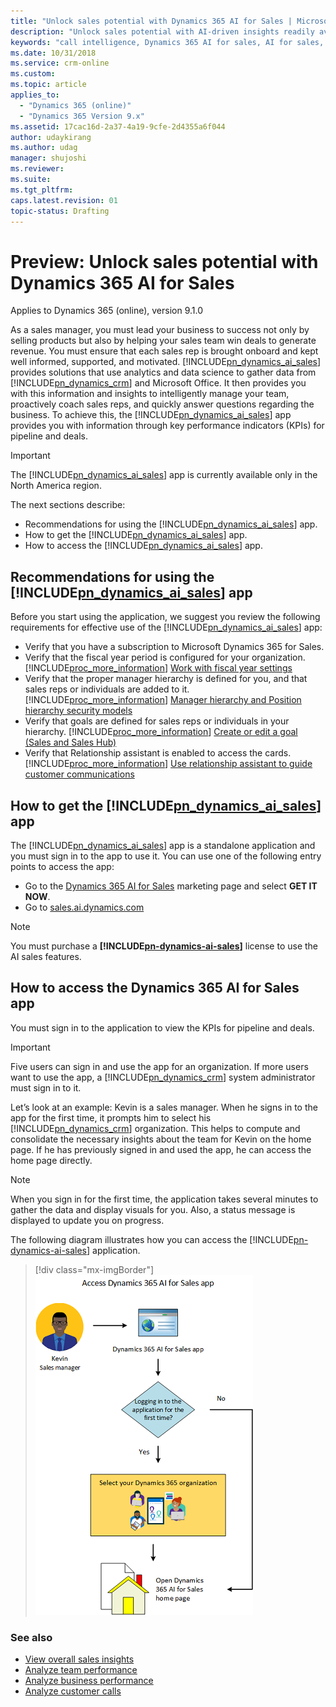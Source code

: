 ```yaml
---
title: "Unlock sales potential with Dynamics 365 AI for Sales | MicrosoftDocs"
description: "Unlock sales potential with AI-driven insights readily available for Dynamics 365 for Sales"
keywords: "call intelligence, Dynamics 365 AI for sales, AI for sales, Sales AI"
ms.date: 10/31/2018
ms.service: crm-online
ms.custom: 
ms.topic: article
applies_to:
  - "Dynamics 365 (online)"
  - "Dynamics 365 Version 9.x"
ms.assetid: 17cac16d-2a37-4a19-9cfe-2d4355a6f044
author: udaykirang
ms.author: udag
manager: shujoshi
ms.reviewer: 
ms.suite: 
ms.tgt_pltfrm: 
caps.latest.revision: 01
topic-status: Drafting
---
```


# Preview: Unlock sales potential with Dynamics 365 AI for Sales

Applies to Dynamics 365 (online), version 9.1.0 <br>


<!--from editor: Please review my rewording of the first paragraph for accuracy.-->

As a sales manager, you must lead your business to success not only by selling products but also by helping your sales team win deals to generate revenue. You must ensure that each sales rep is brought onboard and kept well informed, supported, and motivated. [!INCLUDE[pn_dynamics_ai_sales](../includes/pn-dynamics-ai-sales.md)] provides solutions that use analytics and data science to gather data from [!INCLUDE[pn_dynamics_crm](../includes/pn-dynamics-crm.md)] and Microsoft Office. It then provides you with this information and insights to intelligently manage your team, proactively coach sales reps, and quickly answer questions regarding the business. To achieve this, the [!INCLUDE[pn_dynamics_ai_sales](../includes/pn-dynamics-ai-sales.md)] app provides you with information through key performance indicators (KPIs) for pipeline and deals. 

> [!IMPORTANT]
> The [!INCLUDE[pn_dynamics_ai_sales](../includes/pn-dynamics-ai-sales.md)] app is currently available only in the North America region.

The next sections describe:

- Recommendations for using the [!INCLUDE[pn_dynamics_ai_sales](../includes/pn-dynamics-ai-sales.md)] app.
- How to get the [!INCLUDE[pn_dynamics_ai_sales](../includes/pn-dynamics-ai-sales.md)] app.
- How to access the [!INCLUDE[pn_dynamics_ai_sales](../includes/pn-dynamics-ai-sales.md)] app.

## Recommendations for using the [!INCLUDE[pn_dynamics_ai_sales](../includes/pn-dynamics-ai-sales.md)] app


<!--from editor: are these requirements (must do) or recommendations (should do but not required)? If not required, change the first sentence below to say recommendations instead of requirements.-->


Before you start using the application, we suggest you review the following requirements for effective use of the [!INCLUDE[pn_dynamics_ai_sales](../includes/pn-dynamics-ai-sales.md)] app:
-	Verify that you have a subscription to Microsoft Dynamics 365 for Sales.
- Verify that the fiscal year period is configured for your organization. [!INCLUDE[proc_more_information](../includes/proc-more-information.md)] [Work with fiscal year settings](/dynamics365/customer-engagement/admin/work-fiscal-year-settings)
- Verify that the proper manager hierarchy is defined for you, and that sales reps or individuals are added to it. [!INCLUDE[proc_more_information](../includes/proc-more-information.md)] [Manager hierarchy and Position hierarchy security models](/dynamics365/customer-engagement/admin/hierarchy-security#manager-hierarchy-and-position-hierarchy-security-models)
- Verify that goals are defined for sales reps or individuals in your hierarchy. [!INCLUDE[proc_more_information](../includes/proc-more-information.md)] [Create or edit a goal (Sales and Sales Hub)](https://docs.microsoft.com/en-us/dynamics365/customer-engagement/sales-enterprise/create-edit-goal-sales)
- Verify that Relationship assistant is enabled to access the cards. [!INCLUDE[proc_more_information](../includes/proc-more-information.md)] [Use relationship assistant to guide customer communications](../sales/relationship-assistant.md)

## How to get the [!INCLUDE[pn_dynamics_ai_sales](../includes/pn-dynamics-ai-sales.md)] app

The [!INCLUDE[pn_dynamics_ai_sales](../includes/pn-dynamics-ai-sales.md)] app is a standalone application and you must sign in to the app to use it. You can use one of the following entry points to access the app:
- Go to the [Dynamics 365 AI for Sales](https://dynamics.microsoft.com/en-us/ai/sales/) marketing page and select **GET IT NOW**.
- Go to [sales.ai.dynamics.com](https://sales.ai.dynamics.com/)

> [!NOTE]
> You must purchase a **[!INCLUDE[pn-dynamics-ai-sales](../includes/pn-dynamics-ai-sales.md)]** license to use the AI sales features. 
 
## How to access the Dynamics 365 AI for Sales app

You must sign in to the application to view the KPIs for pipeline and deals. 

> [!IMPORTANT]
> Five users can sign in and use the app for an organization. If more users want to use the app, a [!INCLUDE[pn_dynamics_crm](../includes/pn-dynamics-crm.md)] system administrator must sign in to it.

Let’s look at an example: Kevin is a sales manager. When he signs in to the app for the first time, it prompts him to select his [!INCLUDE[pn_dynamics_crm](../includes/pn-dynamics-crm.md)] organization. This helps to compute and consolidate the necessary insights about the team for Kevin on the home page. If he has previously signed in and used the app, he can access the home page directly. 

> [!NOTE]
> When you sign in for the first time, the application takes several minutes to gather the data and display visuals for you. Also, a status message is displayed to update you on progress.

The following diagram illustrates how you can access the [!INCLUDE[pn-dynamics-ai-sales](../includes/pn-dynamics-ai-sales.md)] application.

> [!div class="mx-imgBorder"]
> ![How to access the Dynamics 365 AI for Sales application](media/d365-ai-app-access.png "How to access the Dynamics 365 AI for Sales application")

### See also

- [View overall sales insights](../sales/d365-ai-overview.md)
- [Analyze team performance](../sales/d365-ai-team-performance.md)
- [Analyze business performance](../sales/d365-ai-business-performance.md)
- [Analyze customer calls](../sales/call-intelligence.md)
